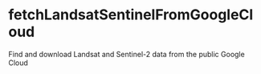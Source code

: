 # fetchLandsatSentinelFromGoogleCloud
Find and download Landsat and Sentinel-2 data from the public Google Cloud
